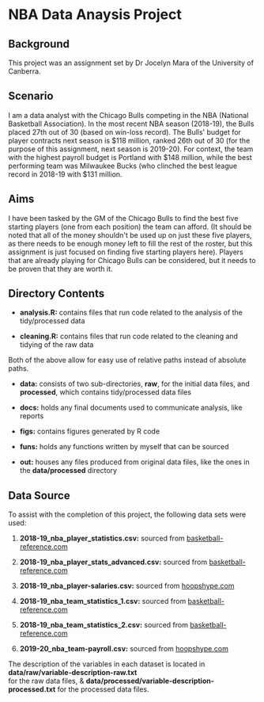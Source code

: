 # NBA Data Anaysis Project

## Background

This project was an assignment set by Dr Jocelyn Mara of the University of Canberra.

## Scenario

I am a data analyst with the Chicago Bulls competing in the NBA (National Basketball Association). In the most recent NBA season (2018-19), the Bulls placed 27th out of 30 (based on win-loss record). The Bulls' budget for player contracts next season  is $118 million, ranked 26th out of 30 (for the purpose of this assignment, next season is 2019-20). For context, the team with the highest payroll budget is Portland with $148 million, while the best performing team was Milwaukee Bucks (who clinched the best league record in 2018-19 with $131 million.

## Aims

I have been tasked by the GM of the Chicago Bulls to find the best five starting players (one from each position) the team can afford. (It should be noted that all of the money shouldn't be used up on just these five players, as there needs to be enough money left to fill the rest of the roster, but this assignment is just focused on finding five starting players here). Players that are already playing for Chicago Bulls can be considered, but it needs to be proven that they are worth it.


## Directory Contents

- **analysis.R:** contains files that run code related to the analysis of the tidy/processed data 

- **cleaning.R:** contains files that run code related to the cleaning and tidying of the raw data

Both of the above allow for easy use of relative paths instead of absolute paths.

- **data:** consists of two sub-directories, **raw**, for the initial data files, and **processed**, which contains tidy/processed data files

- **docs:** holds any final documents used to communicate analysis, like reports

- **figs:** contains figures generated by R code

- **funs:** holds any functions written by myself that can be sourced

- **out:** houses any files produced from original data files, like the ones in the **data/processed** directory



## Data Source

To assist with the completion of this project, the following data sets were used:

1. **2018-19_nba_player_statistics.csv:** sourced from [basketball-reference.com](https://www.basketball-reference.com/leagues/NBA_2019_totals.html)

2. **2018-19_nba_player_stats_advanced.csv:** sourced from [basketball-reference.com](https://www.basketball-reference.com/leagues/NBA_2019_advanced.html)

3. **2018-19_nba_player-salaries.csv:** sourced from [hoopshype.com](https://hoopshype.com/salaries/)

4. **2018-19_nba_team_statistics_1.csv:** sourced from [basketball-reference.com](https://www.basketball-reference.com/leagues/NBA_2019.html)

5. **2018-19_nba_team_statistics_2.csv:** sourced from [basketball-reference.com](https://www.basketball-reference.com/leagues/NBA_2019.html)

6. **2019-20_nba_team-payroll.csv:** sourced from [hoopshype.com](https://hoopshype.com/salaries/)

The description of the variables in each dataset is located in **data/raw/variable-description-raw.txt**\
for the raw data files, & **data/processed/variable-description-processed.txt** for the processed data files.


